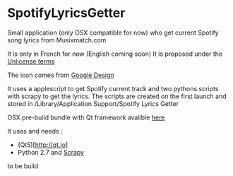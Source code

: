 # SpotifyLyricsGetter
Small application (only OSX compatible for now) who get current Spotify song lyrics from Musixmatch.com

It is only in French for now (English coming soon)
It is proposed under the [Unlicense terms](http://unlicense.org)


The icon comes from [Google Design](https://design.google.com/icons)

It uses a applescript to get Spotify current track and two pythons scripts with scrapy to get the lyrics. The scripts are created on the first launch and stored in /Library/Application Support/Spotify Lyrics Getter

OSX pre-build bundle with Qt framework avalible [here](http://ant-one.ch/files/spotifylyricsgetter.zip) 

It uses and needs :
* (Qt5)[http://qt.io]
* Python 2.7 and [Scrapy](http://scrapy.org)

to be build
